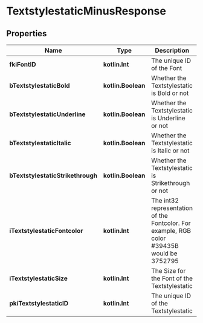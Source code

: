 
# TextstylestaticMinusResponse

## Properties
Name | Type | Description | Notes
------------ | ------------- | ------------- | -------------
**fkiFontID** | **kotlin.Int** | The unique ID of the Font | 
**bTextstylestaticBold** | **kotlin.Boolean** | Whether the Textstylestatic is Bold or not | 
**bTextstylestaticUnderline** | **kotlin.Boolean** | Whether the Textstylestatic is Underline or not | 
**bTextstylestaticItalic** | **kotlin.Boolean** | Whether the Textstylestatic is Italic or not | 
**bTextstylestaticStrikethrough** | **kotlin.Boolean** | Whether the Textstylestatic is Strikethrough or not | 
**iTextstylestaticFontcolor** | **kotlin.Int** | The int32 representation of the Fontcolor. For example, RGB color #39435B would be 3752795 | 
**iTextstylestaticSize** | **kotlin.Int** | The Size for the Font of the Textstylestatic | 
**pkiTextstylestaticID** | **kotlin.Int** | The unique ID of the Textstylestatic |  [optional]



